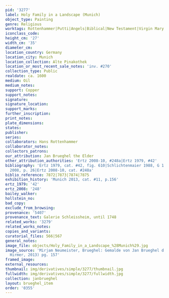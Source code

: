 ```yaml
---
pid: '3277'
label: Holy Family in a Landscape (Munich)
object_type: Painting
genre: Religious
worktags: Rottenhammer|Putti|Angels|Biblical|New Testament|Virgin Mary|History|Landscape
iconclass_code:
height_cm: '27'
width_cm: '35'
diameter_cm:
location_country: Germany
location_city: Munich
location_collection: Alte Pinakothek
location_or_most_recent_sale_notes: 'inv. #270'
collection_type: Public
realdate: ca. 1600
medium: Oil
medium_notes:
support: Copper
support_notes:
signature:
signature_location:
support_marks:
further_inscription:
print_notes:
plate_dimensions:
states:
publisher:
series:
collaborators: Hans Rottenhammer
collaborator_notes:
collectors_patrons:
our_attribution: Jan Brueghel the Elder
other_attribution_authorities: 'Ertz 2008-10, #248a|Ertz 1979, #42'
bibliography: 'Ertz 1979, cat. #42, fig. 610|Schlichtenmaier 1988, G 1 8|Borggrefe
  2008, p. 26|Ertz 2008-10, cat. #248a'
biblio_reference: 7872|7873|7874|7875
exhibition_history: 'Munich 2013, cat. #11, p.156'
ertz_1979: '42'
ertz_2008: '248'
bailey_walker:
hollstein_no:
bad_copy:
exclude_from_browsing:
provenance: '5407'
provenance_text: Galerie Schleissheim, until 1748
related_works: '3279'
related_works_notes:
copies_and_variants:
curatorial_files: 566|567
general_notes:
image_file: objects/Holy_Family_in_a_Landscape_%28Munich%29.jpg
image_source: 'Mirjam Neumeister, Brueghel: Gemalde von Jan Brueghel d.A. (Munich:
  Hirmer, 2013) pg. 157'
framed_image:
external_resources:
thumbnail: img/derivatives/simple/3277/thumbnail.jpg
fullwidth: img/derivatives/simple/3277/fullwidth.jpg
collection: janbrueghel
layout: brueghel_item
order: '0355'
---
```

